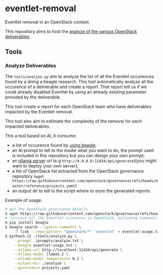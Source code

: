 # eventlet-removal

Eventlet removal in an OpenStack context.

This repository aims to host the [analyze of the various OpenStack deliverables](./analyze).

## Tools

### Analyze Deliverables

The `tools/analyze.py` aim to analyze the list of all the Eventlet occurences found by
a doing a beagle research. This tool automatically analyze all the occurence of a
deliverable and create a report. That report tell us if we could already disabled
Eventlet by using an already existing parameter provided by the deliverable.

This tool create a report for each OpenStack team who have deliverables impacted by the
Eventlet removal.

This tool also aim to estimate the complexity of the removal for each impacted
deliverables.

This a tool based on AI, it consume:
- a list of occurence found by [using beagle](https://beagle-hound.readthedocs.io);
- an AI prompt to tell to the model what you want to do, the prompt used is included
  in this repository but you can design your own prompt;
- an [ollama server](https://github.com/ollama/ollama/blob/main/docs/linux.md) url 
  (e.g `http://0.0.0.0:11434/api/generate`)(you might want to deploy your own server);
- a list of OpenStack list extracted from the OpenStack governance repository
  (`wget https://raw.githubusercontent.com/openstack/governance/refs/heads/master/reference/projects.yaml`)
- an output dir to tell to the script where to store the generated reports

Example of usage:

```sh
# get the OpenStack governance details
$ wget https://raw.githubusercontent.com/openstack/governance/refs/heads/master/reference/projects.yaml
# retrieve all the Eventlet occurence in OpenStack, excluding comments
$ pip install beagle
$ beagle search --ignore-comments \
    -f link --repo-pattern "openstack/*" 'eventlet' > eventlet-usage.txt
$ python3.11 ./tools/analyze.py \
    --prompt ./prompts/analyze.txt \
    --beagle eventlet-usage.txt \
    --ollama-url http://localhost:11434/api/generate \
    --ollama-model llama3.2 \
    --ollama-model-temperature 0.3 \
    --output-dir ./analyze \
    --governance projects.yaml
```
